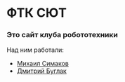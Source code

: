 # ФТК СЮТ
### Это сайт клуба робототехники
Над ним работали:
* [Михаил Симаков](https://vk.com/simakovkin)
* [Дмитрий Буглак](https://vk.com/devdimaorg)
